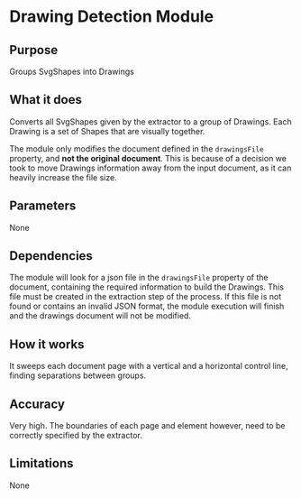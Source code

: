 # Drawing Detection Module

## Purpose

Groups SvgShapes into Drawings

## What it does

Converts all SvgShapes given by the extractor to a group of Drawings. Each Drawing is a set of Shapes that are visually together.

The module only modifies the document defined in the `drawingsFile` property, and **not the original document**. This is because of a decision we took to move Drawings information away from the input document, as it can heavily increase the file size.

## Parameters

None

## Dependencies

The module will look for a json file in the `drawingsFile` property of the document, containing the required information to build the Drawings. This file must be created in the extraction step of the process. If this file is not found or contains an invalid JSON format, the module execution will finish and the drawings document will not be modified.

## How it works

It sweeps each document page with a vertical and a horizontal control line, finding separations between groups. 

## Accuracy

Very high.
The boundaries of each page and element however, need to be correctly specified by the extractor.

## Limitations

None

